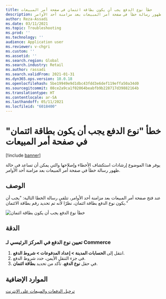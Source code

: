 ```yaml
---
title: خطأ نوع الدفع يجب أن يكون بطاقة ائتمان في صفحة أمر المبيعات
description: يوفر هذا الموضوع إرشادات استكشاف الأخطاء وإصلاحها والتي يمكن أن تساعد في حالة ظهور رسالة خطأ في صفحة أمر المبيعات بعد مزامنة أحد الأوامر.
author: Reza-Assadi
ms.date: 03/11/2021
ms.topic: Troubleshooting
ms.prod: ''
ms.technology: ''
audience: Application user
ms.reviewer: v-chgri
ms.custom: ''
ms.assetid: ''
ms.search.region: Global
ms.search.industry: Retail
ms.author: rassadi
ms.search.validFrom: 2021-01-31
ms.dyn365.ops.version: 10.0.18
ms.openlocfilehash: 5be19949e9d1dbc43fdd3e6def119effa50a34d0
ms.sourcegitcommit: 08ce2a9ca1f02064beabfb9b228717d39882164b
ms.translationtype: HT
ms.contentlocale: ar-SA
ms.lasthandoff: 05/11/2021
ms.locfileid: "6018400"
---
```

# <a name="payment-type-must-be-credit-card-error-on-the-sales-order-page"></a>خطأ "نوع الدفع يجب أن يكون بطاقة ائتمان" في صفحة أمر المبيعات

[!include [banner](../../includes/banner.md)]

يوفر هذا الموضوع إرشادات استكشاف الأخطاء وإصلاحها والتي يمكن أن تساعد في حالة ظهور رسالة خطأ في صفحة أمر المبيعات بعد مزامنة أحد الأوامر.

## <a name="description"></a>الوصف

عند فتح صفحة أمر المبيعات بعد مزامنة أحد الأوامر، تتلقي رسالة الخطا التالية: "يجب أن يكون نوع الدفع بطاقة ائتمان، نظرًا لأنه تم تحديد رقم بطاقة الائتمان."

![خطأ نوع الدفع يجب أن يكون بطاقة ائتمان](media/payment-type-must-be-credit-card.jpg)

## <a name="resolution"></a>الدقة

### <a name="set-the-payment-type-in-commerce-headquarters"></a>تعيين نوع الدفع في المركز الرئيسي لـ Commerce

1. انتقل إلى **الحسابات المدينة \> إعداد المدفوعات‬ \> شروط الدفع**.
1. فى جزء التنقل الأيمن، حدد شروط الدفع.
1. في حقل **نوع الدفع**، تأكد من تحديد **بطاقة ائتمان**.

## <a name="additional-resources"></a>الموارد الإضافية

[ترحيل الدفعات والمبيعات على الإنترنت](../tasks/posting-online-sales-payments.md)
